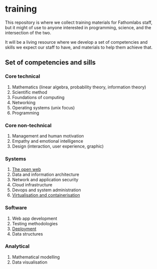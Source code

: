 # training

This repository is where we collect training materials for Fathomlabs staff, but it might of use to anyone interested in programming, science, and the intersection of the two.

It will be a living resource where we develop a set of competencies and skills we expect our staff to have, and materials to help them achieve that.

## Set of competencies and sills

### Core technical

1. Mathematics (linear algebra, probability theory, information theory)
2. Scientific method
3. Foundations of computing
4. Networking
5. Operating systems (unix focus)
5. Programming

### Core non-technical

1. Management and human motivation
2. Empathy and emotional intelligence
3. Design (interaction, user experience, graphic)

### Systems

1. [The open web](https://github.com/fathomlabs/training/blob/master/resources/the_open_web.md)
2. Data and information architecture
3. Network and application security
4. Cloud infrastructure
5. Devops and system administration
6. [Virtualisation and containerisation]((https://github.com/fathomlabs/training/blob/master/resources/virtualisation_and_containerisation.md))

### Software

1. Web app development
2. Testing methodologies
3. [Deployment](https://github.com/fathomlabs/training/blob/master/resources/deployment.md)
4. Data structures

### Analytical

1. Mathematical modelling
2. Data visualisation


